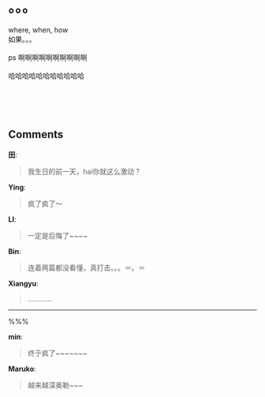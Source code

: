 # 。。。

<div id="msgcns!9884D0A402622CB2!3780" class="bvMsg"><div>where, when, how</div>
<div> </div>
<div>如果。。。</div>
<div> </div>
<div> <br />ps 啊啊啊啊啊啊啊啊啊啊<br /><br />哈哈哈哈哈哈哈哈哈哈哈<br /><br /><br /><br /><br /></div></div>

## Comments

**田**:
> 我生日的前一天，hai你就这么激动？

**Ying**:
> 疯了疯了～

**LI**:
> 一定是后悔了~~~~

**Bin**:
> 连着两篇都没看懂，真打击。。。＝。＝

**Xiangyu**:
> ............  
**************
%%%

**min**:
> 终于疯了~~~~~~~

**Maruko**:
> 越来越深奥勒~~~

